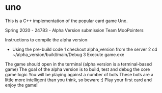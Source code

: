 # uno
This is a C++ implementation of the popular card game Uno.

Spring 2020 - 24783 - Alpha Version submission
Team MooPointers


Instructions to compile the alpha version
- Using the pre-build code
1 checkout alpha_version from the server
2 cd ~/alpha_version/build/main/Debug
3 Execute game.exe

The game should open in the terminal (alpha version is a terminal-based game)
The goal of the alpha version is to build, test and debug the core game logic
You will be playing against a number of bots
These bots are a little more intelligent than you think, so beware :)
Play your first card and enjoy the game!
